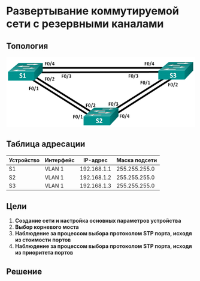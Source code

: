 # Развертывание коммутируемой сети с резервными каналами
## Топология

![alt text](image.png)

## Таблица адресации

Устройство | Интерфейс | IP-адрес | Маска подсети
--- | --- | --- | --- 
S1 | VLAN 1 | 192.168.1.1 | 255.255.255.0
S2 | VLAN 1 | 192.168.1.2 | 255.255.255.0
S3 | VLAN 1 | 192.168.1.3 | 255.255.255.0

## Цели
1. **Создание сети и настройка основных параметров устройства**
2. **Выбор корневого моста**
3. **Наблюдение за процессом выбора протоколом STP порта, исходя из стоимости портов**
4.  **Наблюдение за процессом выбора протоколом STP порта, исходя из приоритета портов**

## Решение

